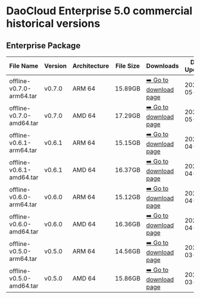 # DaoCloud Enterprise 5.0 commercial historical versions

## Enterprise Package

| File Name | Version | Architecture | File Size | Downloads | Date Updated |
| ------- | --- | ---- | ------ | --- | ------- |
| offline-v0.7.0-arm64.tar | v0.7.0 | ARM 64 | 15.89GB | [:arrow_right: Go to download page](./dce5-installer-v0.7.0.md) | 2023-05-09 |
| offline-v0.7.0-amd64.tar | v0.7.0 | AMD 64 | 17.29GB | [:arrow_right: Go to download page](./dce5-installer-v0.7.0.md) | 2023-05-09 |
| offline-v0.6.1-arm64.tar | v0.6.1 | ARM 64 | 15.15GB | [:arrow_right: Go to download page](./dce5-installer-v0.6.1.md) | 2023-04-12 |
| offline-v0.6.1-amd64.tar | v0.6.1 | AMD 64 | 16.37GB | [:arrow_right: Go to download page](./dce5-installer-v0.6.1.md) | 2023-04-12 |
| offline-v0.6.0-arm64.tar | v0.6.0 | ARM 64 | 15.12GB | [:arrow_right: Go to download page](./dce5-installer-v0.6.0.md) | 2023-04-07 |
| offline-v0.6.0-amd64.tar | v0.6.0 | AMD 64 | 16.36GB | [:arrow_right: Go to download page](./dce5-installer-v0.6.0.md) | 2023-04-07 |
| offline-v0.5.0-arm64.tar | v0.5.0 | ARM 64 | 14.56GB | [:arrow_right: Go to download page](./dce5-installer-v0.5.0.md) | 2023-03-06 |
| offline-v0.5.0-amd64.tar | v0.5.0 | AMD 64 | 15.86GB | [:arrow_right: Go to download page](./dce5-installer-v0.5.0.md) | 2023-03-06 |